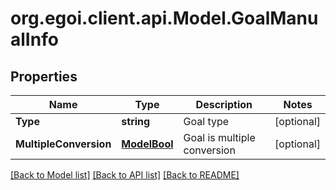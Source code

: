 # org.egoi.client.api.Model.GoalManualInfo
## Properties

Name | Type | Description | Notes
------------ | ------------- | ------------- | -------------
**Type** | **string** | Goal type | [optional] 
**MultipleConversion** | [**ModelBool**](ModelBool.md) | Goal is multiple conversion | [optional] 

[[Back to Model list]](../README.md#documentation-for-models) [[Back to API list]](../README.md#documentation-for-api-endpoints) [[Back to README]](../README.md)

